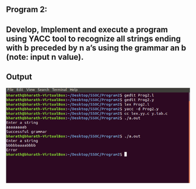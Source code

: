 ## Program 2:
## Develop, Implement and execute a program using YACC tool to recognize all strings ending with b preceded by n a’s using the grammar an b (note: input n value).


## Output

![alt text](Prog2_output.png)